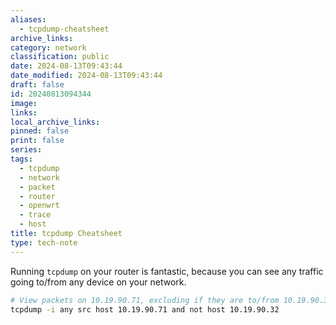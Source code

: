```yaml
---
aliases:
  - tcpdump-cheatsheet
archive_links: 
category: network
classification: public
date: 2024-08-13T09:43:44
date_modified: 2024-08-13T09:43:44
draft: false
id: 20240813094344
image: 
links: 
local_archive_links: 
pinned: false
print: false
series: 
tags:
  - tcpdump
  - network
  - packet
  - router
  - openwrt
  - trace
  - host
title: tcpdump Cheatsheet
type: tech-note
---
```


Running `tcpdump` on your router is fantastic, because you can see any traffic going to/from any device on your network.

```sh
# View packets on 10.19.90.71, excluding if they are to/from 10.19.90.32:
tcpdump -i any src host 10.19.90.71 and not host 10.19.90.32
```